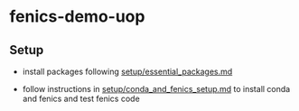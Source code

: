 # fenics-demo-uop

## Setup

- install packages following [setup/essential_packages.md](setup/essential_packages.md)

- follow instructions in [setup/conda_and_fenics_setup.md](setup/conda_and_fenics_setup.md) to install conda and fenics and test fenics code
